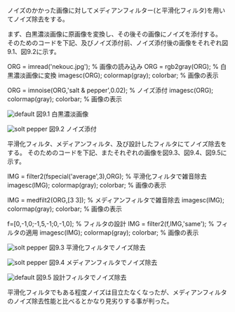 ノイズのかかった画像に対してメディアンフィルター(と平滑化フィルタ)を用いてノイズ除去をする。

まず、白黒濃淡画像に原画像を変換し、その後その画像にノイズを添付する。
そのためのコードを下記、及びノイズ添付前、ノイズ添付後の画像をそれぞれ図9.1、図9.2に示す。

ORG = imread('nekouc.jpg'); % 画像の読み込み
ORG = rgb2gray(ORG); % 白黒濃淡画像に変換
imagesc(ORG); colormap(gray); colorbar; % 画像の表示

ORG = imnoise(ORG,'salt & pepper',0.02); % ノイズ添付
imagesc(ORG); colormap(gray); colorbar; % 画像の表示

![default](https://user-images.githubusercontent.com/32251528/35199482-18028500-ff4a-11e7-8171-05053fe0b7d4.jpg)
図9.1 白黒濃淡画像

![solt pepper](https://user-images.githubusercontent.com/32251528/35199483-1ae1c66e-ff4a-11e7-890c-c76f4432bc54.jpg)
図9.2 ノイズ添付

平滑化フィルタ、メディアンフィルタ、及び設計したフィルタにてノイズ除去をする。
そのためのコードを下記、またそれぞれの画像を図9.3、図9.4、図9.5に示す。

IMG = filter2(fspecial('average',3),ORG); % 平滑化フィルタで雑音除去
imagesc(IMG); colormap(gray); colorbar; % 画像の表示

IMG = medfilt2(ORG,[3 3]); % メディアンフィルタで雑音除去
imagesc(IMG); colormap(gray); colorbar; % 画像の表示

f=[0,-1,0;-1,5,-1;0,-1,0]; % フィルタの設計
IMG = filter2(f,IMG,'same'); % フィルタの適用
imagesc(IMG); colormap(gray); colorbar; % 画像の表示

![solt pepper](https://user-images.githubusercontent.com/32251528/35199556-7888fac0-ff4b-11e7-90a4-db552966f9cc.jpg)
図9.3 平滑化フィルタでノイズ除去

![solt pepper](https://user-images.githubusercontent.com/32251528/35199558-7a1919f6-ff4b-11e7-9531-d6d20a7b7e3a.jpg)
図9.4 メディアンフィルタでノイズ除去

![default](https://user-images.githubusercontent.com/32251528/35199559-7b9a1a46-ff4b-11e7-8ca6-09ca9b43169f.jpg)
図9.5 設計フィルタでノイズ除去


平滑化フィルタでもある程度ノイズは目立たなくなったが、メディアンフィルタのノイズ除去性能と比べるとかなり見劣りする事が判った。
